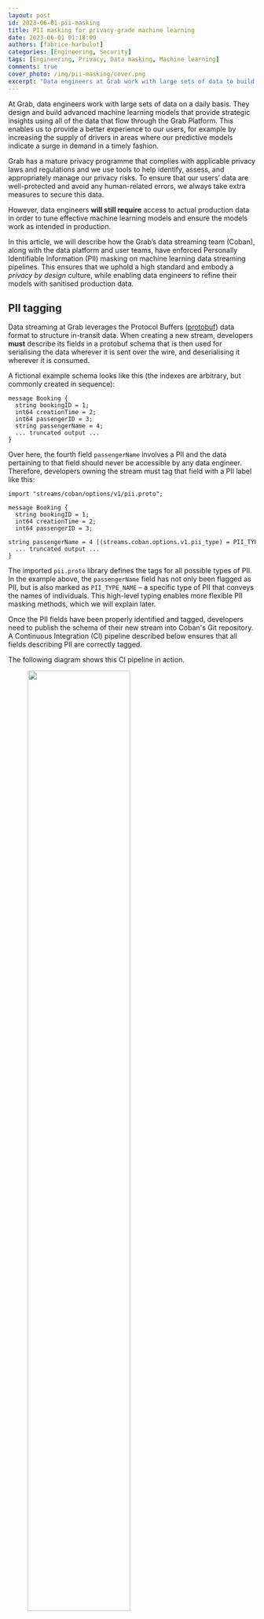 ```yaml
---
layout: post
id: 2023-06-01-pii-masking
title: PII masking for privacy-grade machine learning
date: 2023-06-01 01:18:00
authors: [fabrice-harbulot]
categories: [Engineering, Security]
tags: [Engineering, Privacy, Data masking, Machine learning]
comments: true
cover_photo: /img/pii-masking/cover.png
excerpt: "Data engineers at Grab work with large sets of data to build and train advanced machine learning models to continuously improve our user experience. However, as with any data-handling company, dealing with users' data may present a potential privacy risk as it contains Personally Identifiable Information (PII). Read this article to find out more about Grab’s mature privacy protective measures and how our data streaming team uses PII tagging and masking on data streaming pipelines to protect our users."
---
```


At Grab, data engineers work with large sets of data on a daily basis. They design and build advanced machine learning models that provide strategic insights using all of the data that flow through the Grab Platform. This enables us to provide a better experience to our users, for example by increasing the supply of drivers in areas where our predictive models indicate a surge in demand in a timely fashion.

Grab has a mature privacy programme that complies with applicable privacy laws and regulations and we use tools to help identify, assess, and appropriately manage our privacy risks. To ensure that our users’ data are well-protected and avoid any human-related errors, we always take extra measures to secure this data.

However, data engineers **will still require** access to actual production data in order to tune effective machine learning models and ensure the models work as intended in production.

In this article, we will describe how the Grab’s data streaming team (Coban), along with the data platform and user teams, have enforced Personally Identifiable Information (PII) masking on machine learning data streaming pipelines. This ensures that we uphold a high standard and embody a *privacy by design* culture, while enabling data engineers to refine their models with sanitised production data.

## PII tagging

Data streaming at Grab leverages the Protocol Buffers ([protobuf](https://protobuf.dev/)) data format to structure in-transit data. When creating a new stream, developers **must** describe its fields in a protobuf schema that is then used for serialising the data wherever it is sent over the wire, and deserialising it wherever it is consumed.

A fictional example schema looks like this (the indexes are arbitrary, but commonly created in sequence):

```
message Booking {
  string bookingID = 1;
  int64 creationTime = 2;
  int64 passengerID = 3;
  string passengerName = 4;
  ... truncated output ...
}
```

Over here, the fourth field `passengerName` involves a PII and the data pertaining to that field should never be accessible by any data engineer. Therefore, developers owning the stream must tag that field with a PII label like this:

```
import "streams/coban/options/v1/pii.proto";

message Booking {
  string bookingID = 1;
  int64 creationTime = 2;
  int64 passengerID = 3;
  string passengerName = 4 [(streams.coban.options.v1.pii_type) = PII_TYPE_NAME];
  ... truncated output ...
}
```

The imported `pii.proto` library defines the tags for all possible types of PII. In the example above, the `passengerName` field has not only been flagged as PII, but is also marked as `PII_TYPE_NAME` – a specific type of PII that conveys the names of individuals. This high-level typing enables more flexible PII masking methods, which we will explain later.

Once the PII fields have been properly identified and tagged, developers need to publish the schema of their new stream into Coban's Git repository. A Continuous Integration (CI) pipeline described below ensures that all fields describing PII are correctly tagged.

The following diagram shows this CI pipeline in action.

<div class="post-image-section"><figure>
  <img src="img/pii-masking/image1.png" alt="" style="width:70%"><figcaption align="middle">Fig. 1 CI pipeline failure due to untagged PII fields</figcaption>
  </figure>
</div>

When a developer creates a Merge Request (MR) or pushes a new commit to create or update a schema (step 1), the CI pipeline is triggered. It runs an in-house Python script that scans each variable name of the committed schema and tests it against an extensive list of PII keywords that is regularly updated, such as `name`, `address`, `email`, `phone`, etc (step 2). If there is a match and the variable is not tagged with the expected PII label, the pipeline fails (step 3) with an explicit error message in the CI pipeline's output, similar to this:

```
Field name [Booking.passengerName] should have been marked with type streams.coban.options.v1.pii_type = PII_TYPE_NAME
```

There are cases where a variable name in the schema is a partial match against a PII keyword but is legitimately not a PII – for example, `carModelName` is a partial match against `name` but does not contain PII data. In this case, the developer can choose to add it to a whitelist to pass the CI.

However, modifying the whitelist requires approval from the Coban team for verification purposes. Apart from this particular case, the requesting team can autonomously approve their MR in a self-service fashion.

Now let us look at an example of a successful CI pipeline execution.

<div class="post-image-section"><figure>
  <img src="img/pii-masking/image2.png" alt="" style="width:70%"><figcaption align="middle">Fig. 2 CI pipeline success and schema publishing</figcaption>
  </figure>
</div>

In Fig. 2, the committed schema (step 1) is properly tagged so our in-house Python script is unable to find any untagged PII fields (step 2). The MR is approved by a code owner (step 3), then merged to the master branch of the repository (step 4).

Upon merging, another CI pipeline is triggered to package the protobuf schema in a Java Archive (JAR) of [Scala classes](https://docs.scala-lang.org/tour/classes.html) (step 5), which in turn is stored into a package registry (step 6). We will explain the reason for this in a later section.

## Production environment

With the schemas published and all of their PII fields properly tagged, we can now take a look at the data streaming pipelines.

<div class="post-image-section"><figure>
  <img src="img/pii-masking/image3.png" alt="" style="width:70%"><figcaption align="middle">Fig. 3 PII flow in the production environment</figcaption>
  </figure>
</div>

In this example, the user generates data by interacting with the Grab superapp and making a booking (step 1). The booking service, compiled with the stream’s schema definition, generates and produces Kafka records for other services to consume (step 2). Among those consuming services are the production machine learning pipelines that are of interest to this article (step 3).

PII is not masked in this process because it is actually required by the consuming services. For example, the driver app needs to display the passenger’s actual name, so the driver can confirm their identity easily.

At this part of the process, this is not much of a concern because access to the sacrosanct production environment is highly restricted and monitored by Grab.

## PII masking

To ensure the security, stability, and privacy of our users, data engineers who need to tune their new machine learning models based on production data are **not granted access** to the production environment. Instead, they have access to the staging environment, where production data is mirrored and PII is masked.

<div class="post-image-section"><figure>
  <img src="img/pii-masking/image4.png" alt="" style="width:70%"><figcaption align="middle">Fig. 4 PII masking pipeline from the production environment to the staging environment</figcaption>
  </figure>
</div>

The actual PII masking is performed by an in-house [Flink](https://flink.apache.org/) application that resides in the production environment. Flink is a reference framework for data streaming that we use extensively. It is also fault tolerant, with the ability to restart from a checkpoint.

The Flink application is compiled along with the JAR containing the schema as Scala classes previously mentioned. Therefore, it is able to consume the original data as a regular Kafka consumer (step 1). It then dynamically masks the PII of the consumed data stream, based on the PII tags of the schema (step 2). Ultimately, it produces the sanitised data to the Kafka cluster in the staging environment as a normal Kafka producer (step 3).

Depending on the kind of PII, there are several methods of masking such as:

*   **Names and strings of characters**: They are replaced by consistent [HMAC](https://csrc.nist.gov/glossary/term/hash_based_message_authentication_code) (Hash-based message authentication code). A HMAC is a digest produced by a one-way cryptographic hash function that takes a secret key as a parameter. Leveraging a secret key here is a defence against chosen plaintext attacks, i.e. computing the digest of a particular plaintext, like a targeted individual’s name.
*   **Numbers and dates**: Similarly, they are transformed in a consistent manner, by leveraging a random generator that takes the unmasked value as a seed, so that the same PII input consistently produces the same masked output.

Note that consistency is a recurring pattern. This is because it is a key requirement for certain machine learning models.

This sanitised data produced to the Kafka cluster in the staging environment is then consumed by the staging machine learning pipelines (step 4). There, it is used by data engineers to tune their models effectively with near real-time production data (step 5).

The Kafka cluster in the staging environment is secured with authorisation and authentication (see [Zero Trust with Kafka](/zero-trust-with-kafka)). This is an extra layer of security in case some PII data inadvertently fall through the cracks of PII tagging, following the defence in depth principle.

Finally, whenever a new PII-tagged field is added to a schema, the PII masking Flink application needs to be compiled and deployed again. If the schema is not updated, the Flink pipeline is unable to decode this new field when deserialising the stream. Thus, the added field is just dropped and the new PII data does not make it to the staging environment.

## What's next?

For the immediate next steps, we are going to enhance this design with an in-house product based on [AWS Macie](https://aws.amazon.com/macie/) to automatically detect the PII that would have fallen through the cracks. Caspian, Grab’s data lake team and one of Coban’s sister teams, has built a service that is already able to detect PII data in relational databases and data lake tables. It is currently being adapted for data streaming.

In the longer run, we are committed to taking our privacy by design posture to the next level. Indeed, the PII masking described in this article does not prevent a bad actor from retrieving the consistent hash of a particular individual based on their non-PII data. For example, the target might be identifiable by a signature in the masked data set, such as unique food or transportation habits.

A possible counter-measure could be one or a combination of the following techniques, ordered by difficulty of implementation:

*   **Data minimisation**: Non-essential fields in the data stream should not be mirrored at all. E.g. fields of the data stream that are not required by the data engineers to tune their models. We can introduce a dedicated tag in the schema to flag those fields and instruct the mirroring pipeline to drop them. This is the most straightforward approach.
*   **Differential privacy**: The mirroring pipeline could introduce some noise in the mirrored data, in a way that would obfuscate the signatures of particular individuals while still preserving the essential statistical properties of the dataset required for machine learning. It happens that Flink is a suitable framework to do so, as it can split a stream into multiple windows and apply computation over those windows. Designing and generalising a logic that meets the objective is challenging though.
*   **PII encryption at source**: PII could be encrypted by the producing services (like the booking service), and dynamically decrypted where plaintext values are required. However, key management and performance are two tremendous challenges of this approach.

We will explore these techniques further to find the solution that works best for Grab and ensures the highest level of privacy for our users.

# Join us
Grab is the leading superapp platform in Southeast Asia, providing everyday services that matter to consumers. More than just a ride-hailing and food delivery app, Grab offers a wide range of on-demand services in the region, including mobility, food, package and grocery delivery services, mobile payments, and financial services across 428 cities in eight countries.

Powered by technology and driven by heart, our mission is to drive Southeast Asia forward by creating economic empowerment for everyone. If this mission speaks to you, [join our team](https://grab.careers/) today!
